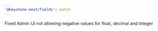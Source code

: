 ```yaml
---
'@keystone-next/fields': patch
---
```


Fixed Admin UI not allowing negative values for float, decimal and integer

